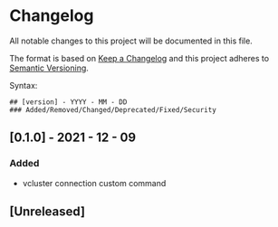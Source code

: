 # Changelog

All notable changes to this project will be documented in this file.

The format is based on [Keep a Changelog](http://keepachangelog.com/en/1.0.0/)
and this project adheres to [Semantic Versioning](http://semver.org/spec/v2.0.0.html).

Syntax:

```text
## [version] - YYYY - MM - DD
### Added/Removed/Changed/Deprecated/Fixed/Security
```
## [0.1.0] - 2021 - 12 - 09
### Added
- vcluster connection custom command

## [Unreleased]
